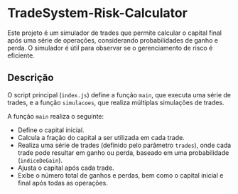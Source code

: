 # TradeSystem-Risk-Calculator

Este projeto é um simulador de trades que permite calcular o capital final após uma série de operações, considerando probabilidades de ganho e perda. O simulador é útil para observar se o gerenciamento de risco é eficiente.

## Descrição

O script principal (`index.js`) define a função `main`, que executa uma série de trades, e a função `simulacoes`, que realiza múltiplas simulações de trades.

A função `main` realiza o seguinte:

- Define o capital inicial.
- Calcula a fração do capital a ser utilizada em cada trade.
- Realiza uma série de trades (definido pelo parâmetro `trades`), onde cada trade pode resultar em ganho ou perda, baseado em uma probabilidade (`indiceDeGain`).
- Ajusta o capital após cada trade.
- Exibe o número total de ganhos e perdas, bem como o capital inicial e final após todas as operações.
